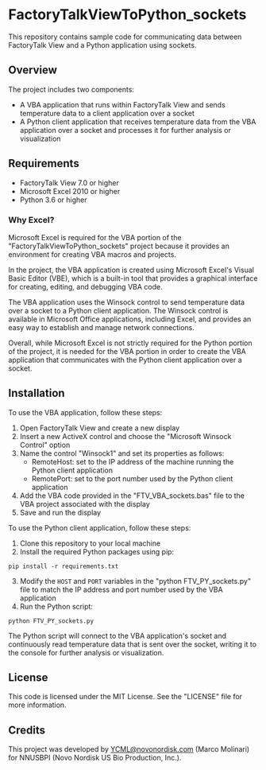 # FactoryTalkViewToPython_sockets

This repository contains sample code for communicating data between FactoryTalk View and a Python application using sockets.

## Overview

The project includes two components:

- A VBA application that runs within FactoryTalk View and sends temperature data to a client application over a socket
- A Python client application that receives temperature data from the VBA application over a socket and processes it for further analysis or visualization

## Requirements

- FactoryTalk View 7.0 or higher
- Microsoft Excel 2010 or higher
- Python 3.6 or higher

### Why Excel?
Microsoft Excel is required for the VBA portion of the "FactoryTalkViewToPython_sockets" project because it provides an environment for creating VBA macros and projects.

In the project, the VBA application is created using Microsoft Excel's Visual Basic Editor (VBE), which is a built-in tool that provides a graphical interface for creating, editing, and debugging VBA code.

The VBA application uses the Winsock control to send temperature data over a socket to a Python client application. The Winsock control is available in Microsoft Office applications, including Excel, and provides an easy way to establish and manage network connections.

Overall, while Microsoft Excel is not strictly required for the Python portion of the project, it is needed for the VBA portion in order to create the VBA application that communicates with the Python client application over a socket.

## Installation

To use the VBA application, follow these steps:

1. Open FactoryTalk View and create a new display
2. Insert a new ActiveX control and choose the "Microsoft Winsock Control" option
3. Name the control "Winsock1" and set its properties as follows:
   - RemoteHost: set to the IP address of the machine running the Python client application
   - RemotePort: set to the port number used by the Python client application
4. Add the VBA code provided in the "FTV_VBA_sockets.bas" file to the VBA project associated with the display
5. Save and run the display

To use the Python client application, follow these steps:

1. Clone this repository to your local machine
2. Install the required Python packages using pip:
```
pip install -r requirements.txt
```

3. Modify the `HOST` and `PORT` variables in the "python FTV_PY_sockets.py" file to match the IP address and port number used by the VBA application
4. Run the Python script:
```
python FTV_PY_sockets.py
```


The Python script will connect to the VBA application's socket and continuously read temperature data that is sent over the socket, writing it to the console for further analysis or visualization.

## License

This code is licensed under the MIT License. See the "LICENSE" file for more information.

## Credits

This project was developed by YCML@novonordisk.com (Marco Molinari) for NNUSBPI (Novo Nordisk US Bio Production, Inc.).
